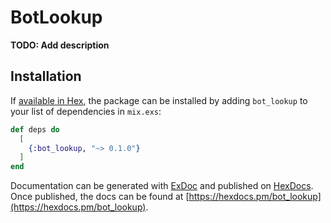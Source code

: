 # BotLookup

**TODO: Add description**

## Installation

If [available in Hex](https://hex.pm/docs/publish), the package can be installed
by adding `bot_lookup` to your list of dependencies in `mix.exs`:

```elixir
def deps do
  [
    {:bot_lookup, "~> 0.1.0"}
  ]
end
```

Documentation can be generated with [ExDoc](https://github.com/elixir-lang/ex_doc)
and published on [HexDocs](https://hexdocs.pm). Once published, the docs can
be found at [https://hexdocs.pm/bot_lookup](https://hexdocs.pm/bot_lookup).